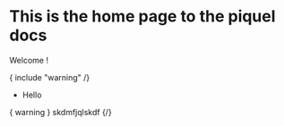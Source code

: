 # This is the home page to the piquel docs

Welcome !

{ include "warning" /}

- Hello

{ warning }
skdmfjqlskdf
{/}
